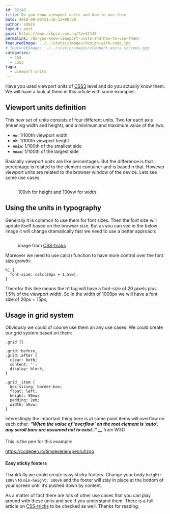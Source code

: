 ```yaml
---
id: 32143
title: Do you know viewport units and how to use them
date: 2018-09-06T21:18:12+00:00
author: admin
layout: post
guid: https://www.nikpro.com.au/?p=32143
permalink: /do-you-know-viewport-units-and-how-to-use-them/
featuredImage: ../../static/images/design-with-code.jpg
# featuredImage: ../../static/images/viewport-units-screens.jpg
categories:
  - CSS
  - CSS3
tags:
  - viewport units
---
```


Have you used viewport units of [CSS3](https://nikpro.com.au/category/css3) level and do you actually know them. We will have a look at them in this article with some examples.

## Viewport units definition

This new set of units consists of four different units. Two for each axis (meaning width and height), and a minimum and maximum value of the two.

- **`vw`**: 1/100th viewport width
- **`vh`**: 1/100th viewport height
- **`vmin`**: 1/100th of the smallest side
- **`vmax`**: 1/100th of the largest side

Basically viewport units are like percentages. But the difference is that percentage is related to the element container and is based n that. However viewport units are related to the browser window of the device. Lets see some use cases.<figure class="wp-block-image">

<img src="https://www.nikpro.com.auviewport-units.png" alt="" class="wp-image-32145" srcset="https://testgatsby.localviewport-units.png 522w, https://testgatsby.localviewport-units-300x238.png 300w" sizes="(max-width: 522px) 100vw, 522px" /> <figcaption>100vh for height and 100vw for width </figcaption></figure>

## Using the units in typography

Generally it is common to use them for font sizes. Then the font size will update itself based on the browser size. But as you can see in the below image it will change dramatically fast we need to use a better approach:<figure class="wp-block-image">

<img src="https://www.nikpro.com.aupure-responsive_nvzwrs-1.gif" alt="" class="wp-image-32146" /> <figcaption>image from <a href="https://css-tricks.com/fun-viewport-units/" target="_blank" rel="noopener noreferrer">CSS-tricks</a></figcaption></figure>

Moreover we need to use calc() function to have more control over the font size growth:

```
h1 {
  font-size: calc(20px + 1.5vw);
}
```

Therefor this line means the h1 tag will have a font-size of 20 pixels plus 1.5% of the viewport width. So in the width of 1000px we will have a font size of 20px + 15px;

## Usage in grid system

Obviously we could of course use them an any use cases. We could create our grid system based on them:

```
.grid {}

.grid::before,
.grid::after {
  clear: both;
  content: '';
  display: block;
}

.grid__item {
  box-sizing: border-box;
  float: left;
  height: 50vw;
  padding: 2em;
  width: 50vw;
}
```

Interestingly the important thing here is at some point items will overflow on each other. **_“When the value of ‘overflow’ on the root element is ‘auto’, any scroll bars are assumed not to exist._.” \_\_** from W3G

This is the pen for this example:

https://codepen.io/timseverien/pen/uhzgo

#### Easy sticky footers

Thankfully we could create easy sticky footers. Change your body `height: 100vh` to `min-height: 100vh` and the footer will stay in place at the bottom of your screen until it&#8217;s pushed down by content.

As a matter of fact there are lots of other use cases that you can play around with these units and see if you understand them. There is a full article on <a href="https://css-tricks.com/fun-viewport-units/" target="_blank" rel="noopener noreferrer">CSS-tricks</a> to be checked as well. Thanks for reading.
